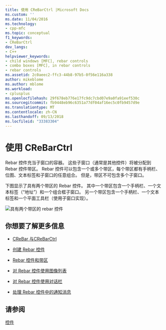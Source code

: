 ```yaml
---
title: 使用 CReBarCtrl |Microsoft Docs
ms.custom: ''
ms.date: 11/04/2016
ms.technology:
- cpp-mfc
ms.topic: conceptual
f1_keywords:
- CReBarCtrl
dev_langs:
- C++
helpviewer_keywords:
- child windows [MFC], rebar controls
- combo boxes [MFC], in rebar controls
- rebar controls
ms.assetid: 2c0aeec2-ffc3-44b8-97b5-0f56e116a338
author: mikeblome
ms.author: mblome
ms.workload:
- cplusplus
ms.openlocfilehash: 29f678eb776e17fc9dc7cbd07e9a0fa91eef530c
ms.sourcegitcommit: fb9448eb96c6351a77df04af16ec5c0fb9457d9e
ms.translationtype: MT
ms.contentlocale: zh-CN
ms.lasthandoff: 09/13/2018
ms.locfileid: "33383304"
---
```

# <a name="using-crebarctrl"></a>使用 CReBarCtrl
Rebar 控件充当子窗口的容器。 这些子窗口（通常是其他控件）将被分配到 Rebar 控件带区。 Rebar 控件可以包含一个或多个带区，每个带区都有手柄栏、位图、文本标签和子窗口的任意组合。 但是，带区不可包含多个子窗口。  
  
 下图显示了具有两个带区的 Rebar 控件。 其中一个带区包含一个手柄栏、一个文本标签（“地址”）和一个组合框子窗口。 另一个带区包含一个手柄栏、一个文本标签和一个平面工具栏（使用子窗口实现）。  
  
 ![具有两个带区的 rebar 控件](../mfc/media/vc4ruz1.gif "vc4ruz1")  
  
## <a name="what-do-you-want-to-know-more-about"></a>你想要了解更多信息  
  
-   [CReBar 与CReBarCtrl](../mfc/crebar-vs-crebarctrl.md)  
  
-   [创建 Rebar 控件](../mfc/creating-a-rebar-control.md)  
  
-   [Rebar 控件和带区](../mfc/rebar-controls-and-bands.md)  
  
-   [对 Rebar 控件使用图像列表](../mfc/using-an-image-list-with-a-rebar-control.md)  
  
-   [对 Rebar 控件使用对话栏](../mfc/using-a-dialog-bar-with-a-rebar-control.md)  
  
-   [处理 Rebar 控件中的通知消息](../mfc/processing-notification-messages-in-a-rebar-control.md)  
  
## <a name="see-also"></a>请参阅  
 [控件](../mfc/controls-mfc.md)

